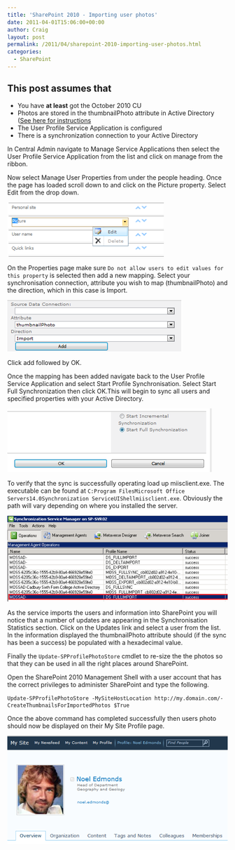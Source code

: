 ```yaml
---
title: 'SharePoint 2010 - Importing user photos'
date: 2011-04-01T15:06:00+00:00
author: Craig
layout: post
permalink: /2011/04/sharepoint-2010-importing-user-photos.html
categories:
  - SharePoint
---
```


## This post assumes that

* You have **at least** got the October 2010 CU
* Photos are stored in the thumbnailPhoto attribute in Active Directory ([See here for instructions](http://www.helloitscraig.co.uk/2011/03/bulk-import-user-pictures-in-to-active-directory/)
* The User Profile Service Application is configured
* There is a synchronization connection to your Active Directory

<!--more-->

In Central Admin navigate to Manage Service Applications then select the User Profile Service Application from the list and click on manage from the ribbon.

Now select Manage User Properties from under the people heading. Once the page has loaded scroll down to and click on the Picture property. Select Edit from the drop down.

![PictureProperty](/assets/images/PictureProperty.png)

On the Properties page make sure `Do not allow users to edit values for this property` is selected then add a new mapping. Select your synchronisation connection, attribute you wish to map (thumbnailPhoto) and the direction, which in this case is Import.

![Sync](/assets/images/Sync.png)

Click add followed by OK.

Once the mapping has been added navigate back to the User Profile Service Application and select Start Profile Synchronisation. Select Start Full Synchronization then click OK.This will begin to sync all users and specified properties with your Active Directory.

![StartSync](/assets/images/StartSync.png)

To verify that the sync is successfully operating load up miisclient.exe. The executable can be found at `C:Program FilesMicrosoft Office Servers14.0Synchronization ServiceUIShellmiisclient.exe`. Obviously the path will vary depending on where you installed the server.

![MIISCLIENT](/assets/images/MIISCLIENT.png)

As the service imports the users and information into SharePoint you will notice that a number of updates are appearing in the Synchronisation Statistics section. Click on the Updates link and select a user from the list. In the information displayed the thumbnailPhoto attribute should (if the sync has been a success) be populated with a hexadecimal value.

Finally the `Update-SPProfilePhotoStore` cmdlet to re-size the the photos so that they can be used in all the right places around SharePoint.

Open the SharePoint 2010 Management Shell with a user account that has the correct privileges to administer SharePoint and type the following.

```
Update-SPProfilePhotoStore -MySiteHostLocation http://my.domain.com/-CreateThumbnailsForImportedPhotos $True
```

Once the above command has completed successfully then users photo should now be displayed on their My Site Profile page.

![UserProf1](/assets/images/UserProf1.png)
